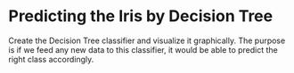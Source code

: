 # Predicting the Iris by Decision Tree

Create the Decision Tree classifier and visualize it graphically. 
The purpose is if we feed any new data to this classifier, it would be able to predict the right class accordingly. 

